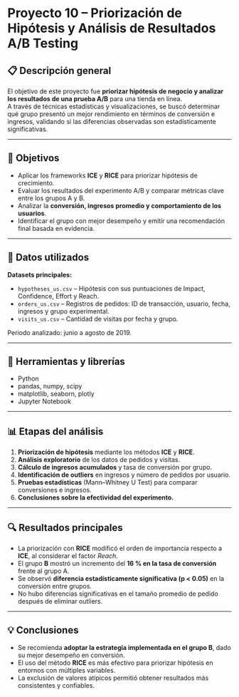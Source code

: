 # Proyecto 10 – Priorización de Hipótesis y Análisis de Resultados A/B Testing

## 📋 Descripción general
El objetivo de este proyecto fue **priorizar hipótesis de negocio y analizar los resultados de una prueba A/B** para una tienda en línea.  
A través de técnicas estadísticas y visualizaciones, se buscó determinar qué grupo presentó un mejor rendimiento en términos de conversión e ingresos, validando si las diferencias observadas son estadísticamente significativas.

---

## 🎯 Objetivos
- Aplicar los frameworks **ICE** y **RICE** para priorizar hipótesis de crecimiento.  
- Evaluar los resultados del experimento A/B y comparar métricas clave entre los grupos A y B.  
- Analizar la **conversión, ingresos promedio y comportamiento de los usuarios**.  
- Identificar el grupo con mejor desempeño y emitir una recomendación final basada en evidencia.

---

## 🧮 Datos utilizados
**Datasets principales:**
- `hypotheses_us.csv` – Hipótesis con sus puntuaciones de Impact, Confidence, Effort y Reach.  
- `orders_us.csv` – Registros de pedidos: ID de transacción, usuario, fecha, ingresos y grupo experimental.  
- `visits_us.csv` – Cantidad de visitas por fecha y grupo.  

Periodo analizado: junio a agosto de 2019.

---

## 🧰 Herramientas y librerías
- Python  
- pandas, numpy, scipy  
- matplotlib, seaborn, plotly  
- Jupyter Notebook  

---

## 📊 Etapas del análisis
1. **Priorización de hipótesis** mediante los métodos **ICE** y **RICE**.  
2. **Análisis exploratorio** de los datos de pedidos y visitas.  
3. **Cálculo de ingresos acumulados** y tasa de conversión por grupo.  
4. **Identificación de outliers** en ingresos y número de pedidos por usuario.  
5. **Pruebas estadísticas** (Mann–Whitney U Test) para comparar conversiones e ingresos.  
6. **Conclusiones sobre la efectividad del experimento.**

---

## 🔍 Resultados principales
- La priorización con **RICE** modificó el orden de importancia respecto a **ICE**, al considerar el factor *Reach*.  
- El grupo **B** mostró un incremento del **16 % en la tasa de conversión** frente al grupo A.  
- Se observó **diferencia estadísticamente significativa (p < 0.05)** en la conversión entre grupos.  
- No hubo diferencias significativas en el tamaño promedio de pedido después de eliminar outliers.  

---

## 💡 Conclusiones
- Se recomienda **adoptar la estrategia implementada en el grupo B**, dado su mejor desempeño en conversión.  
- El uso del método **RICE** es más efectivo para priorizar hipótesis en entornos con múltiples variables.  
- La exclusión de valores atípicos permitió obtener resultados más consistentes y confiables.  



